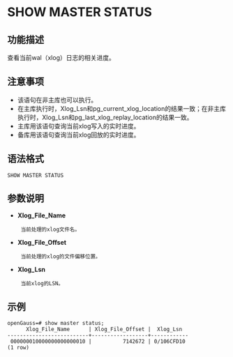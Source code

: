 # SHOW MASTER STATUS <a name="ZH-CN_TOPIC_0289900448"></a>

## 功能描述<a name="zh-cn_topic_0283137542_zh-cn_topic_0237122167_zh-cn_topic_0059778902_s86b6c9741c7741d3976c5e358e8d5486"></a>

查看当前wal（xlog）日志的相关进度。

## 注意事项<a name="zh-cn_topic_0283137542_zh-cn_topic_0237122167_zh-cn_topic_0059778902_sdd2da7fe44624eb99ee77013ff96c6bd"></a>

-  该语句在非主库也可以执行。
-  在主库执行时，Xlog_Lsn和pg_current_xlog_location的结果一致；在非主库执行时，Xlog_Lsn和pg_last_xlog_replay_location的结果一致。
-  主库用该语句查询当前xlog写入的实时进度。
-  备库用该语句查询当前xlog回放的实时进度。

## 语法格式<a name="zh-cn_topic_0283137542_zh-cn_topic_0237122167_zh-cn_topic_0059778902_se242be9719f44731b261539dbd42d7b9"></a>

```
SHOW MASTER STATUS

```

## 参数说明<a name="zh-cn_topic_0283137542_zh-cn_topic_0237122167_zh-cn_topic_0059778902_s06dfa4f09bfd4e0d9826a80e6a91b0a6"></a>

- **Xlog_File_Name**

       当前处理的xlog文件名。

- **Xlog_File_Offset**

       当前处理的xlog的文件偏移位置。

- **Xlog_Lsn**

       当前xlog的LSN。


## 示例<a name="zh-cn_topic_0283137542_zh-cn_topic_0237122167_zh-cn_topic_0059778902_sfff14489321642278317cf06cd89810d"></a>

```
openGauss=# show master status;
      Xlog_File_Name      | Xlog_File_Offset |  Xlog_Lsn
--------------------------+------------------+------------
 000000010000000000000010 |          7142672 | 0/106CFD10
(1 row)
```

